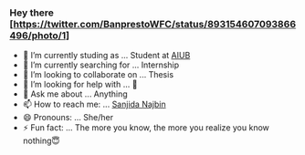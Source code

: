 ### Hey there [https://twitter.com/BanprestoWFC/status/893154607093866496/photo/1]


- 🔭 I’m currently studing as ... Student at [AIUB](https://www.aiub.edu/)
- 🌱 I’m currently searching for ... Internship
- 👯 I’m looking to collaborate on ... Thesis
- 🤔 I’m looking for help with ... 🤞	
- 💬 Ask me about ... Anything
- 📫 How to reach me: ... [Sanjida Najbin](https://www.linkedin.com/in/sanjida-najbin-a4896b17a/)
- 😄 Pronouns: ... She/her
- ⚡ Fun fact: ... The more you know, the more you realize you know nothing😇


